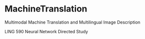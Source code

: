 # MachineTranslation
Multimodal Machine Translation and Multilingual Image Description

LING 590 Neural Network Directed Study
